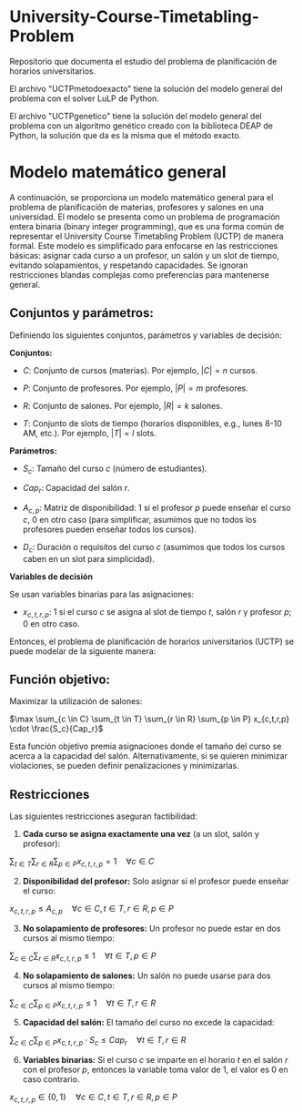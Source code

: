 # University-Course-Timetabling-Problem

Repositorio que documenta el estudio del problema de planificación de horarios universitarios.

El archivo "UCTPmetodoexacto" tiene la solución del modelo general del problema con el solver LuLP de Python.

El archivo "UCTPgenetico" tiene la solución del modelo general del problema con un algoritmo genético creado con la biblioteca DEAP de Python, la solución que da es la misma
que el método exacto.

# Modelo matemático general

A continuación, se proporciona un modelo matemático general para el problema de planificación de materias, profesores y salones en una universidad. El modelo se presenta como un problema de programación entera binaria (binary integer programming), que es una forma común de representar el University Course Timetabling Problem (UCTP) de manera formal. Este modelo es simplificado para enfocarse en las restricciones básicas: asignar cada curso a un profesor, un salón y un slot de tiempo, evitando solapamientos, y respetando capacidades. Se ignoran restricciones blandas complejas como preferencias para mantenerse general.

## Conjuntos y parámetros:

Definiendo los siguientes conjuntos, parámetros y variables de decisión:

**Conjuntos:**

* $C$: Conjunto de cursos (materias). Por ejemplo, $|C| = n$ cursos.

* $P$: Conjunto de profesores. Por ejemplo, $|P| = m$ profesores.

* $R$: Conjunto de salones. Por ejemplo, $|R| = k$ salones.

* $T$: Conjunto de slots de tiempo (horarios disponibles, e.g., lunes 8-10 AM, etc.). Por ejemplo, $|T| = l$ slots.

**Parámetros:**

* $S_c$: Tamaño del curso $c$ (número de estudiantes).

* $Cap_r$: Capacidad del salón $r$.

* $A_{c,p}$: Matriz de disponibilidad: 1 si el profesor $p$ puede enseñar el curso $c$, 0 en otro caso (para simplificar, asumimos que no todos los profesores pueden enseñar todos los cursos).

* $D_c$: Duración o requisitos del curso $c$ (asumimos que todos los cursos caben en un slot para simplicidad).

**Variables de decisión**

Se usan variables binarias para las asignaciones:

* $x_{c,t,r,p}$: 1 si el curso $c$ se asigna al slot de tiempo $t$, salón $r$ y profesor $p$; 0 en otro caso.

Entonces, el problema de planificación de horarios universitarios (UCTP) se puede modelar de la siguiente manera:


## Función objetivo:

Maximizar la utilización de salones:

$\max \sum_{c \in C} \sum_{t \in T} \sum_{r \in R} \sum_{p \in P} x_{c,t,r,p} \cdot \frac{S_c}{Cap_r}$

Esta función objetivo premia asignaciones donde el tamaño del curso se acerca a la capacidad del salón. Alternativamente, si se quieren minimizar violaciones, se pueden definir penalizaciones y minimizarlas.

## Restricciones

Las siguientes restricciones aseguran factibilidad:

1. **Cada curso se asigna exactamente una vez** (a un slot, salón y profesor):

$\sum_{t \in T} \sum_{r \in R} \sum_{p \in P} x_{c,t,r,p} = 1 \quad \forall c \in C$

2. **Disponibilidad del profesor:** Solo asignar si el profesor puede enseñar el curso:

$x_{c,t,r,p} \leq A_{c,p} \quad \forall c \in C, t \in T, r \in R, p \in P$

3. **No solapamiento de profesores:** Un profesor no puede estar en dos cursos al mismo tiempo:

$\sum_{c \in C} \sum_{r \in R} x_{c,t,r,p} \leq 1 \quad \forall t \in T, p \in P$

4. **No solapamiento de salones:** Un salón no puede usarse para dos cursos al mismo tiempo:

$\sum_{c \in C} \sum_{p \in P} x_{c,t,r,p} \leq 1 \quad \forall t \in T, r \in R$

5. **Capacidad del salón:** El tamaño del curso no excede la capacidad:

$\sum_{c \in C} \sum_{p \in P} x_{c,t,r,p} \cdot S_c \leq Cap_r \quad \forall t \in T, r \in R$

6. **Variables binarias:** Si el curso $c$ se imparte en el horario $t$ en el salón $r$ con el profesor $p$, entonces la variable toma valor de 1, el valor es 0 en caso contrario.

$x_{c,t,r,p} \in \{0,1\} \quad \forall c \in C, t \in T, r \in R, p \in P$
